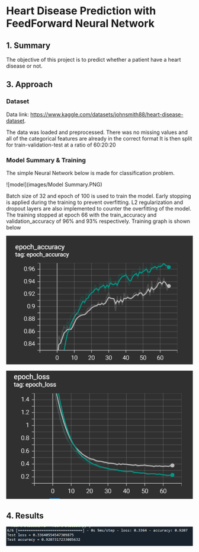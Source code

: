 # Heart Disease Prediction with FeedForward Neural Network

## 1. Summary
The objective of this project is to predict whether a patient have a heart disease or not.

## 3. Approach 
### Dataset 
Data link: https://www.kaggle.com/datasets/johnsmith88/heart-disease-dataset.

The data was loaded and preprocessed. There was no missing values and all of the categorical features are already in the correct format 
It is then split for train-validation-test at a ratio of 60:20:20

### Model Summary & Training 
The simple Neural Network below is made for classification problem. 

![model](images/Model Summary.PNG)

Batch size of 32 and epoch of 100 is used to train the model. Early stopping is applied during the training to prevent overfitting. L2 regularization and dropout layers are also implemented to counter the overfitting of the model. The training stopped at epoch 66 with the train_accuracy and validation_accuracy of 96% and 93% respectively. Training graph is shown below 
  

![accuracy graph](images/Accuracy.PNG)

![loss graph](images/Loss.PNG)


## 4. Results
![test result](images/test_result.PNG)
